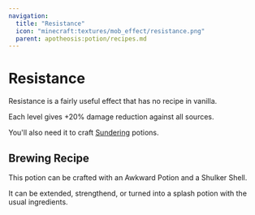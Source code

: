 ```yaml
---
navigation:
  title: "Resistance"
  icon: "minecraft:textures/mob_effect/resistance.png"
  parent: apotheosis:potion/recipes.md
---
```


# Resistance

<Color id="blue">Resistance</Color> is a fairly useful effect that has no recipe in vanilla.

Each level gives +20% damage reduction against all sources.

You'll also need it to craft [Sundering](../sundering.md) potions.

## Brewing Recipe

<ItemImage id="minecraft:shulker_shell" />

This potion can be crafted with an Awkward Potion and a Shulker Shell.

It can be extended, strengthend, or turned into a splash potion with the usual ingredients.

